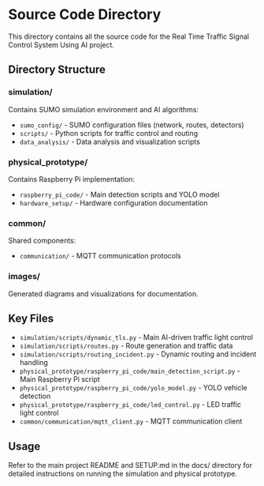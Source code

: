 # Source Code Directory

This directory contains all the source code for the Real Time Traffic Signal Control System Using AI project.

## Directory Structure

### simulation/
Contains SUMO simulation environment and AI algorithms:
- `sumo_config/` - SUMO configuration files (network, routes, detectors)
- `scripts/` - Python scripts for traffic control and routing
- `data_analysis/` - Data analysis and visualization scripts

### physical_prototype/
Contains Raspberry Pi implementation:
- `raspberry_pi_code/` - Main detection scripts and YOLO model
- `hardware_setup/` - Hardware configuration documentation

### common/
Shared components:
- `communication/` - MQTT communication protocols

### images/
Generated diagrams and visualizations for documentation.

## Key Files

- `simulation/scripts/dynamic_tls.py` - Main AI-driven traffic light control
- `simulation/scripts/routes.py` - Route generation and traffic data
- `simulation/scripts/routing_incident.py` - Dynamic routing and incident handling
- `physical_prototype/raspberry_pi_code/main_detection_script.py` - Main Raspberry Pi script
- `physical_prototype/raspberry_pi_code/yolo_model.py` - YOLO vehicle detection
- `physical_prototype/raspberry_pi_code/led_control.py` - LED traffic light control
- `common/communication/mqtt_client.py` - MQTT communication client

## Usage

Refer to the main project README and SETUP.md in the docs/ directory for detailed instructions on running the simulation and physical prototype.


